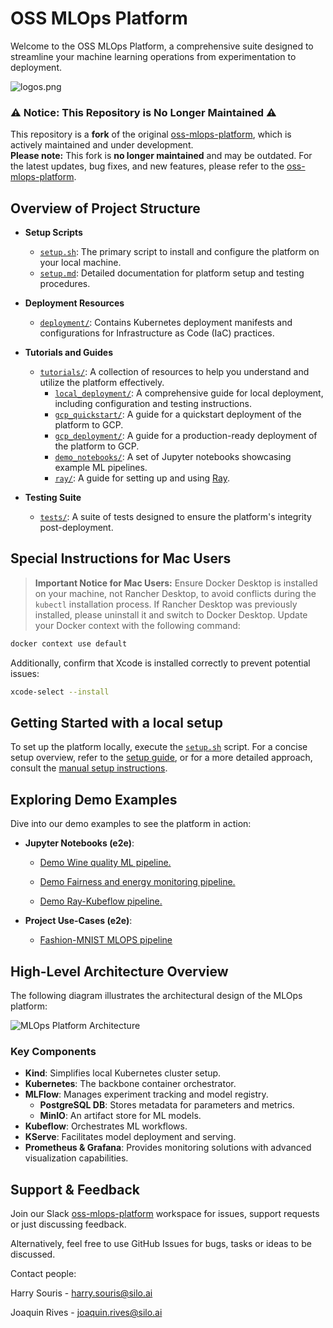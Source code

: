 # OSS MLOps Platform

Welcome to the OSS MLOps Platform, a comprehensive suite designed to streamline your machine learning operations from experimentation to deployment.

![logos.png](resources/img/logos.png)

### ⚠️ Notice: This Repository is No Longer Maintained ⚠️

This repository is a **fork** of the original [oss-mlops-platform](https://github.com/OSS-MLOPS-PLATFORM/oss-mlops-platform), which is actively maintained and under development.  
**Please note:** This fork is **no longer maintained** and may be outdated. For the latest updates, bug fixes, and new features, please refer to the [oss-mlops-platform](https://github.com/OSS-MLOPS-PLATFORM/oss-mlops-platform).

## Overview of Project Structure

- **Setup Scripts**
  - [`setup.sh`](setup.sh): The primary script to install and configure the platform on your local machine.
  - [`setup.md`](setup.md): Detailed documentation for platform setup and testing procedures.

- **Deployment Resources**
  - [`deployment/`](deployment): Contains Kubernetes deployment manifests and configurations for Infrastructure as Code (IaC) practices.

- **Tutorials and Guides**
  - [`tutorials/`](tutorials): A collection of resources to help you understand and utilize the platform effectively.
    - [`local_deployment/`](tutorials/local_deployment): A comprehensive guide for local deployment, including configuration and testing instructions.
    - [`gcp_quickstart/`](tutorials/gcp_quickstart): A guide for a quickstart deployment of the platform to GCP.
    - [`gcp_deployment/`](tutorials/gcp_deployment): A guide for a production-ready deployment of the platform to GCP.
    - [`demo_notebooks/`](tutorials/demo_notebooks): A set of Jupyter notebooks showcasing example ML pipelines.
    - [`ray/`](tutorials/ray): A guide for setting up and using [Ray](https://docs.ray.io/en/latest/index.html).

- **Testing Suite**
  - [`tests/`](tests): A suite of tests designed to ensure the platform's integrity post-deployment.


## Special Instructions for Mac Users

> **Important Notice for Mac Users:** Ensure Docker Desktop is installed on your machine, not Rancher Desktop, to avoid conflicts during the `kubectl` installation process.
If Rancher Desktop was previously installed, please uninstall it and switch to Docker Desktop. Update your Docker context with the following command:

```bash
docker context use default
```

Additionally, confirm that Xcode is installed correctly to prevent potential issues:

```bash
xcode-select --install
```

## Getting Started with a local setup

To set up the platform locally, execute the [`setup.sh`](setup.sh) script. For a concise setup overview, refer to the [setup guide](setup.md), or for a more detailed approach, consult the [manual setup instructions](tutorials/local_deployment).

## Exploring Demo Examples

Dive into our demo examples to see the platform in action:

- **Jupyter Notebooks (e2e)**:

  - [Demo Wine quality ML pipeline.](tutorials/demo_notebooks/demo_pipeline)

  - [Demo Fairness and energy monitoring pipeline.](tutorials/demo_notebooks/demo_fairness_and_energy_monitoring)
  
  - [Demo Ray-Kubeflow pipeline.](tutorials/ray/notebooks/ray_kubeflow.ipynb)


- **Project Use-Cases (e2e)**:

  - [Fashion-MNIST MLOPS pipeline](https://github.com/OSS-MLOPS-PLATFORM/demo-fmnist-mlops-pipeline)

## High-Level Architecture Overview

The following diagram illustrates the architectural design of the MLOps platform:

![MLOps Platform Architecture](resources/img/mlops-platform-diagram.png)

### Key Components

- **Kind**: Simplifies local Kubernetes cluster setup.
- **Kubernetes**: The backbone container orchestrator.
- **MLFlow**: Manages experiment tracking and model registry.
  - **PostgreSQL DB**: Stores metadata for parameters and metrics.
  - **MinIO**: An artifact store for ML models.
- **Kubeflow**: Orchestrates ML workflows.
- **KServe**: Facilitates model deployment and serving.
- **Prometheus & Grafana**: Provides monitoring solutions with advanced visualization capabilities.

## Support & Feedback

Join our Slack [oss-mlops-platform](https://join.slack.com/t/oss-mlops-platform/shared_invite/zt-28m00bllw-0zl2cuKILh6oa2dIwDN_DQ)
workspace for issues, support requests or just discussing feedback.

Alternatively, feel free to use GitHub Issues for bugs, tasks or ideas to be discussed.

Contact people:

Harry Souris - harry.souris@silo.ai

Joaquin Rives - joaquin.rives@silo.ai
